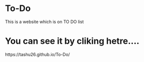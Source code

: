 # To-Do
This is a website which is on TO DO list

<h1>You can see it by cliking hetre....</h1>
https://tashu26.github.io/To-Do/
